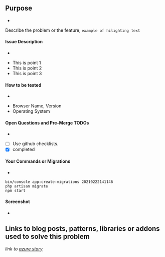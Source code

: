 ## Purpose
-
Describe the problem or the feature, `example of hilighting text`

#### Issue Description
-
* This is point 1
* This is point 2
* This is point 3

#### How to be tested
-
* Browser Name, Version
* Operating System

#### Open Questions and Pre-Merge TODOs
-
- [ ] Use github checklists.
- [x] completed

#### Your Commands or Migrations
-
```
bin/console app:create-migrations 20210222141146
php artisan migrate
npm start
```

#### Screenshot
-
## Links to blog posts, patterns, libraries or addons used to solve this problem
_link to [azure story](https://dev.azure.com/zvendo/zVedno%20All%20Issues/_sprints/)_

